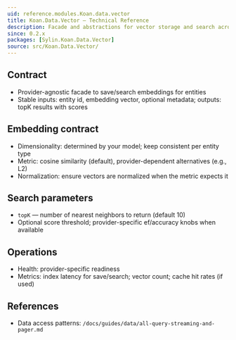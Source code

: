```yaml
---
uid: reference.modules.Koan.data.vector
title: Koan.Data.Vector — Technical Reference
description: Facade and abstractions for vector storage and search across providers.
since: 0.2.x
packages: [Sylin.Koan.Data.Vector]
source: src/Koan.Data.Vector/
---
```


## Contract
- Provider-agnostic facade to save/search embeddings for entities
- Stable inputs: entity id, embedding vector, optional metadata; outputs: topK results with scores

## Embedding contract
- Dimensionality: determined by your model; keep consistent per entity type
- Metric: cosine similarity (default), provider-dependent alternatives (e.g., L2)
- Normalization: ensure vectors are normalized when the metric expects it

## Search parameters
- `topK` — number of nearest neighbors to return (default 10)
- Optional score threshold; provider-specific ef/accuracy knobs when available

## Operations
- Health: provider-specific readiness
- Metrics: index latency for save/search; vector count; cache hit rates (if used)

## References
- Data access patterns: `/docs/guides/data/all-query-streaming-and-pager.md`
